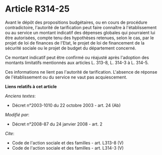 # Article R314-25

Avant le dépôt des propositions budgétaires, ou en cours de procédure contradictoire, l'autorité de tarification peut faire
connaître à l'établissement ou au service un montant indicatif des dépenses globales qui pourraient lui être autorisées,
compte tenu des hypothèses retenues, selon le cas, par le projet de loi de finances de l'Etat, le projet de loi de
financement de la sécurité sociale ou le projet de budget du département concerné. 

Ce montant indicatif peut être confirmé ou réajusté après l'adoption des montants limitatifs mentionnés aux articles L.
313-8, L. 314-3 à L. 314-5. 

Ces informations ne lient pas l'autorité de tarification. L'absence de réponse de l'établissement ou du service ne vaut pas
acquiescement.

**Liens relatifs à cet article**

_Anciens textes_:

  - Décret n°2003-1010 du 22 octobre 2003 - art. 24 (Ab)

_Modifié par_:

  - Décret n°2008-87 du 24 janvier 2008 - art. 2

_Cite_:

  - Code de l'action sociale et des familles - art. L313-8 (V)
  - Code de l'action sociale et des familles - art. L314-3 (V)
